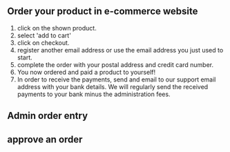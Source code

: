 
## Order your product in e-commerce website

1. click on the shown product.
2. select 'add to cart'
3. click on checkout.
4. register another email address or use the email address you just used to start.
5. complete the order with your postal address and credit card number.
6. You now ordered and paid a product to yourself!
7. In order to receive the payments, send and email to our support email address with your bank details. We will regularly send the received payments to your bank minus the administration fees.

## Admin order entry

## approve an order